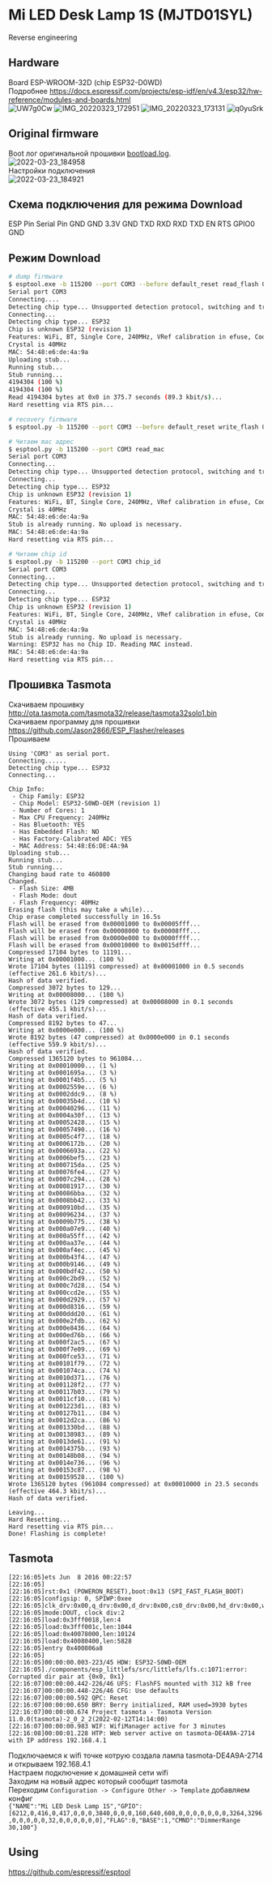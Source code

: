 # Mi LED Desk Lamp 1S (MJTD01SYL)
Reverse engineering

## Hardware
Board ESP-WROOM-32D (chip ESP32-D0WD)  
Подробнее https://docs.espressif.com/projects/esp-idf/en/v4.3/esp32/hw-reference/modules-and-boards.html  
![UW7g0Cw](https://user-images.githubusercontent.com/7299412/159749461-8de5ecc4-f47c-4fe9-b2a0-d89b2eecec2c.jpeg)
![IMG_20220323_172951](https://user-images.githubusercontent.com/7299412/159749481-2a7beabb-daa3-4161-8e19-b79daed45d7b.jpg)
![IMG_20220323_173131](https://user-images.githubusercontent.com/7299412/159749515-72e5212f-d7d3-42cf-9000-adb90c4e3f26.jpg)
![q0yuSrk](https://user-images.githubusercontent.com/7299412/159749577-7cc6ba02-05ac-4623-851c-42d4d3be00c2.jpeg)

## Original firmware
Boot лог оригинальной прошивки [bootload.log](bootload.log).  
![2022-03-23_184958](https://user-images.githubusercontent.com/7299412/159749946-35d36d61-9a2b-47aa-9694-63d8f3dbe30d.png)  
Настройки подключения  
![2022-03-23_184921](https://user-images.githubusercontent.com/7299412/159749940-7e65e552-5700-482f-a036-7aded1ebdb23.png)


## Схема подключения для режима Download
ESP Pin     Serial Pin
GND         GND
3.3V        GND
TXD         RXD
RXD         TXD
EN          RTS
GPIO0       GND

## Режим Download

```sh
# dump firmware 
$ esptool.exe -b 115200 --port COM3 --before default_reset read_flash 0x00000 0x400000 flash_dump_4M.bin
Serial port COM3
Connecting....
Detecting chip type... Unsupported detection protocol, switching and trying again...
Connecting...
Detecting chip type... ESP32
Chip is unknown ESP32 (revision 1)
Features: WiFi, BT, Single Core, 240MHz, VRef calibration in efuse, Coding Scheme 3/4
Crystal is 40MHz
MAC: 54:48:e6:de:4a:9a
Uploading stub...
Running stub...
Stub running...
4194304 (100 %)
4194304 (100 %)
Read 4194304 bytes at 0x0 in 375.7 seconds (89.3 kbit/s)...
Hard resetting via RTS pin...

# recovery firmware
$ esptool.py -b 115200 --port COM3 --before default_reset write_flash 0x00000 flash_dump_4M.bin

# Читаем mac адрес
$ esptool.py -b 115200 --port COM3 read_mac
Serial port COM3
Connecting...
Detecting chip type... Unsupported detection protocol, switching and trying again...
Connecting...
Detecting chip type... ESP32
Chip is unknown ESP32 (revision 1)
Features: WiFi, BT, Single Core, 240MHz, VRef calibration in efuse, Coding Scheme 3/4
Crystal is 40MHz
MAC: 54:48:e6:de:4a:9a
Stub is already running. No upload is necessary.
MAC: 54:48:e6:de:4a:9a
Hard resetting via RTS pin...

# Читаем chip id
$ esptool.py -b 115200 --port COM3 chip_id
Serial port COM3
Connecting...
Detecting chip type... Unsupported detection protocol, switching and trying again...
Connecting...
Detecting chip type... ESP32
Chip is unknown ESP32 (revision 1)
Features: WiFi, BT, Single Core, 240MHz, VRef calibration in efuse, Coding Scheme 3/4
Crystal is 40MHz
MAC: 54:48:e6:de:4a:9a
Stub is already running. No upload is necessary.
Warning: ESP32 has no Chip ID. Reading MAC instead.
MAC: 54:48:e6:de:4a:9a
Hard resetting via RTS pin...
```

## Прошивка Tasmota
Скачиваем прошивку http://ota.tasmota.com/tasmota32/release/tasmota32solo1.bin  
Скачиваем программу для прошивки https://github.com/Jason2866/ESP_Flasher/releases  
Прошиваем  
```log
Using 'COM3' as serial port.
Connecting......
Detecting chip type... ESP32
Connecting...

Chip Info:
 - Chip Family: ESP32
 - Chip Model: ESP32-S0WD-OEM (revision 1)
 - Number of Cores: 1
 - Max CPU Frequency: 240MHz
 - Has Bluetooth: YES
 - Has Embedded Flash: NO
 - Has Factory-Calibrated ADC: YES
 - MAC Address: 54:48:E6:DE:4A:9A
Uploading stub...
Running stub...
Stub running...
Changing baud rate to 460800
Changed.
 - Flash Size: 4MB
 - Flash Mode: dout
 - Flash Frequency: 40MHz
Erasing flash (this may take a while)...
Chip erase completed successfully in 16.5s
Flash will be erased from 0x00001000 to 0x00005fff...
Flash will be erased from 0x00008000 to 0x00008fff...
Flash will be erased from 0x0000e000 to 0x0000ffff...
Flash will be erased from 0x00010000 to 0x0015dfff...
Compressed 17104 bytes to 11191...
Writing at 0x00001000... (100 %)
Wrote 17104 bytes (11191 compressed) at 0x00001000 in 0.5 seconds (effective 261.6 kbit/s)...
Hash of data verified.
Compressed 3072 bytes to 129...
Writing at 0x00008000... (100 %)
Wrote 3072 bytes (129 compressed) at 0x00008000 in 0.1 seconds (effective 455.1 kbit/s)...
Hash of data verified.
Compressed 8192 bytes to 47...
Writing at 0x0000e000... (100 %)
Wrote 8192 bytes (47 compressed) at 0x0000e000 in 0.1 seconds (effective 559.9 kbit/s)...
Hash of data verified.
Compressed 1365120 bytes to 961084...
Writing at 0x00010000... (1 %)
Writing at 0x0001695a... (3 %)
Writing at 0x0001f4b5... (5 %)
Writing at 0x0002559e... (6 %)
Writing at 0x0002ddc9... (8 %)
Writing at 0x00035b4d... (10 %)
Writing at 0x00040296... (11 %)
Writing at 0x0004a30f... (13 %)
Writing at 0x00052428... (15 %)
Writing at 0x00057490... (16 %)
Writing at 0x0005c4f7... (18 %)
Writing at 0x0006172b... (20 %)
Writing at 0x0006693a... (22 %)
Writing at 0x0006bef5... (23 %)
Writing at 0x000715da... (25 %)
Writing at 0x00076fe4... (27 %)
Writing at 0x0007c294... (28 %)
Writing at 0x00081917... (30 %)
Writing at 0x00086bba... (32 %)
Writing at 0x0008bb42... (33 %)
Writing at 0x000910bd... (35 %)
Writing at 0x00096234... (37 %)
Writing at 0x0009b775... (38 %)
Writing at 0x000a07e9... (40 %)
Writing at 0x000a55ff... (42 %)
Writing at 0x000aa37e... (44 %)
Writing at 0x000af4ec... (45 %)
Writing at 0x000b43f4... (47 %)
Writing at 0x000b9146... (49 %)
Writing at 0x000bdf42... (50 %)
Writing at 0x000c2bd9... (52 %)
Writing at 0x000c7d28... (54 %)
Writing at 0x000ccd2e... (55 %)
Writing at 0x000d2929... (57 %)
Writing at 0x000d8316... (59 %)
Writing at 0x000ddd20... (61 %)
Writing at 0x000e2fdb... (62 %)
Writing at 0x000e8436... (64 %)
Writing at 0x000ed76b... (66 %)
Writing at 0x000f2ac5... (67 %)
Writing at 0x000f7e09... (69 %)
Writing at 0x000fce53... (71 %)
Writing at 0x00101f79... (72 %)
Writing at 0x001074ca... (74 %)
Writing at 0x0010d371... (76 %)
Writing at 0x001128f2... (77 %)
Writing at 0x00117b03... (79 %)
Writing at 0x0011cf10... (81 %)
Writing at 0x001223d1... (83 %)
Writing at 0x00127b11... (84 %)
Writing at 0x0012d2ca... (86 %)
Writing at 0x001330bd... (88 %)
Writing at 0x00138983... (89 %)
Writing at 0x0013de61... (91 %)
Writing at 0x0014375b... (93 %)
Writing at 0x00148b08... (94 %)
Writing at 0x0014e736... (96 %)
Writing at 0x00153c87... (98 %)
Writing at 0x00159528... (100 %)
Wrote 1365120 bytes (961084 compressed) at 0x00010000 in 23.5 seconds (effective 464.3 kbit/s)...
Hash of data verified.

Leaving...
Hard Resetting...
Hard resetting via RTS pin...
Done! Flashing is complete!
```

## Tasmota
```log
[22:16:05]ets Jun  8 2016 00:22:57
[22:16:05]
[22:16:05]rst:0x1 (POWERON_RESET),boot:0x13 (SPI_FAST_FLASH_BOOT)
[22:16:05]configsip: 0, SPIWP:0xee
[22:16:05]clk_drv:0x00,q_drv:0x00,d_drv:0x00,cs0_drv:0x00,hd_drv:0x00,wp_drv:0x00
[22:16:05]mode:DOUT, clock div:2
[22:16:05]load:0x3fff0018,len:4
[22:16:05]load:0x3fff001c,len:1044
[22:16:05]load:0x40078000,len:10124
[22:16:05]load:0x40080400,len:5828
[22:16:05]entry 0x400806a8
[22:16:05]
[22:16:05]00:00:00.003-223/45 HDW: ESP32-S0WD-OEM 
[22:16:05]./components/esp_littlefs/src/littlefs/lfs.c:1071:error: Corrupted dir pair at {0x0, 0x1}
[22:16:07]00:00:00.442-226/46 UFS: FlashFS mounted with 312 kB free
[22:16:07]00:00:00.448-226/46 CFG: Use defaults
[22:16:07]00:00:00.592 QPC: Reset
[22:16:07]00:00:00.650 BRY: Berry initialized, RAM used=3930 bytes
[22:16:07]00:00:00.674 Project tasmota - Tasmota Version 11.0.0(tasmota)-2_0_2_2(2022-02-12T14:14:00)
[22:16:07]00:00:00.983 WIF: WifiManager active for 3 minutes
[22:16:08]00:00:01.228 HTP: Web server active on tasmota-DE4A9A-2714 with IP address 192.168.4.1
```
Подключаемся к wifi точке котрую создала лампа tasmota-DE4A9A-2714 и открываем 192.168.4.1  
Настраем подключение к домашней сети wifi  
Заходим на новый адрес который сообщит tasmota  
Переходим `Configuration -> Configure Other -> Template` добавляем конфиг  
`{"NAME":"Mi LED Desk Lamp 1S","GPIO":[6212,0,416,0,417,0,0,0,3840,0,0,0,160,640,608,0,0,0,0,0,0,0,3264,3296,0,0,0,0,0,32,0,0,0,0,0,0],"FLAG":0,"BASE":1,"CMND":"DimmerRange 30,100"}`

## Using
https://github.com/espressif/esptool

